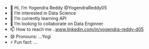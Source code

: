 - 👋 Hi, I’m Yogendra Reddy @YogendraReddy05
- 👀 I’m interested in Data Science
- 🌱 I’m currently learning API
- 💞️ I’m looking to collaborate on Data Enginner
- 📫 How to reach me ..www.linkedin.com/in/yogendra-reddy-d05
- 😄 Pronouns: ...Yogi
- ⚡ Fun fact: ...

<!---
YogendraReddy05/YogendraReddy05 is a ✨ special ✨ repository because its `README.md` (this file) appears on your GitHub profile.
You can click the Preview link to take a look at your changes.
--->
